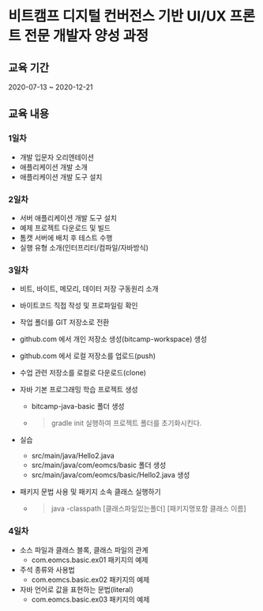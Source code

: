 # 비트캠프 디지털 컨버전스 기반 UI/UX 프론트 전문 개발자 양성 과정

## 교육 기간
2020-07-13 ~ 2020-12-21

## 교육 내용

### 1일차

- 개발 입문자 오리엔테이션
- 애플리케이션 개발 소개
- 애플리케이션 개발 도구 설치

### 2일차

- 서버 애플리케이션 개발 도구 설치
- 예제 프로젝트 다운로드 및 빌드
- 톰캣 서버에 배치 후 테스트 수행
- 실행 유형 소개(인터프리터/컴파일/자바방식)

### 3일차

- 비트, 바이트, 메모리, 데이터 저장 구동원리 소개
- 바이트코드 직접 작성 및 프로파일링 확인
- 작업 폴더를 GIT 저장소로 전환
- github.com 에서 개인 저장소 생성(bitcamp-workspace) 생성
- github.com 에서 로컬 저장소를 업로드(push)
- 수업 관련 저장소를 로컬로 다운로드(clone)
- 자바 기본 프로그래밍 학습 프로젝트 생성
   - bitcamp-java-basic 폴더 생성
   - > gradle init 실행하여 프로젝트 폴더를 초기화시킨다.

- 실습
   - src/main/java/Hello2.java
   - src/main/java/com/eomcs/basic 폴더 생성
   - src/main/java/com/eomcs/basic/Hello2.java 생성
- 패키지 문법 사용 및 패키지 소속 클래스 실행하기
   - > java -classpath [클래스파일있는폴더] [패키지명포함 클래스 이름]

### 4일차

- 소스 파일과 클래스 블록, 클래스 파일의 관계
   - com.eomcs.basic.ex01 패키지의 예제
- 주석 종류와 사용법
   - com.eomcs.basic.ex02 패키지의 예제
- 자바 언어로 값을 표현하는 문법(literal)
   - com.eomcs.basic.ex03 패키지의 예제


    
